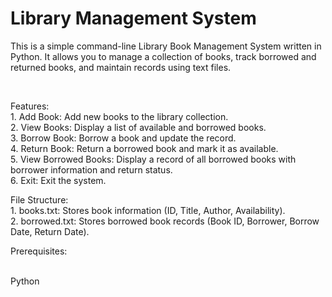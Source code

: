 # Library Management System

This is a simple command-line Library Book Management System written in Python. It allows you to manage a collection of books, track borrowed and returned books, and maintain records using text files.

<br>
<p> Features:
<br>
    1. Add Book: Add new books to the library collection.
<br>
    2. View Books: Display a list of available and borrowed books.
<br>
    3. Borrow Book: Borrow a book and update the record.
<br>
    4. Return Book: Return a borrowed book and mark it as available.
<br>
    5. View Borrowed Books: Display a record of all borrowed books with borrower information and return status.
<br>
    6. Exit: Exit the system. </p>

<p> File Structure:
<br>
    1. books.txt: Stores book information (ID, Title, Author, Availability).
<br>
    2. borrowed.txt: Stores borrowed book records (Book ID, Borrower, Borrow Date, Return Date).</p>

<p> Prerequisites: </p>
<br> Python
